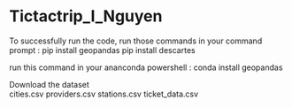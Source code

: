 # Tictactrip_I_Nguyen

To successfully run the code, run those commands in your command prompt : 
pip install geopandas
pip install descartes

run this command in your ananconda powershell : 
conda install geopandas

Download the dataset  
cities.csv  providers.csv  stations.csv  ticket_data.csv
